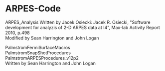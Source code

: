 # ARPES-Code

ARPES_Analysis
Written by Jacek Osiecki: Jacek R. Osiecki, "Software development for analyzis of 2-D ARPES data at I4", Max-lab Activity Report 2010, p.498  
Modified by Sean Harrington and John Logan  

PalmstromFermiSurfaceMacros  
PalmstromSnapShotProcedures  
PalmstromARPESProcedures_v12p2  
Written by Sean Harrington and John Logan  

